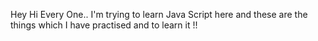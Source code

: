 Hey Hi Every One.. I'm trying to learn Java Script here and these are the things which I have practised and to learn it !!
